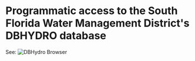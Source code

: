 # Programmatic access to the South Florida Water Management District's DBHYDRO database

See: ![DBHydro Browser](http://my.sfwmd.gov/dbhydroplsql/show_dbkey_info.main_menu)


